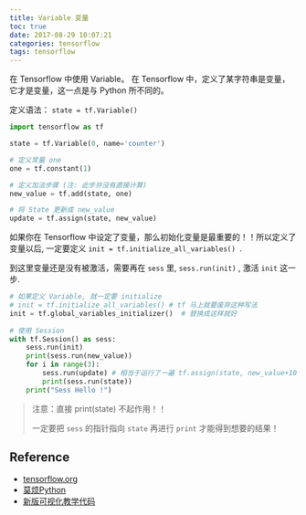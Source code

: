 ```yaml
---
title: Variable 变量
toc: true
date: 2017-08-29 10:07:21
categories: tensorflow
tags: tensorflow
---
```


在 Tensorflow 中使用 Variable。 在 Tensorflow 中，定义了某字符串是变量，它才是变量，这一点是与 Python 所不同的。

<!-- more -->

定义语法： `state = tf.Variable()`

```python
import tensorflow as tf

state = tf.Variable(0, name='counter')

# 定义常量 one
one = tf.constant(1)

# 定义加法步骤 (注: 此步并没有直接计算)
new_value = tf.add(state, one)

# 将 State 更新成 new_value
update = tf.assign(state, new_value)
```

如果你在 Tensorflow 中设定了变量，那么初始化变量是最重要的！！所以定义了变量以后, 一定要定义 `init = tf.initialize_all_variables() `.

到这里变量还是没有被激活，需要再在 `sess` 里, `sess.run(init)` , 激活 `init` 这一步.

```python
# 如果定义 Variable, 就一定要 initialize
# init = tf.initialize_all_variables() # tf 马上就要废弃这种写法
init = tf.global_variables_initializer()  # 替换成这样就好
 
# 使用 Session
with tf.Session() as sess:
    sess.run(init)
    print(sess.run(new_value))
    for i in range(3):
        sess.run(update) # 相当于运行了一遍 tf.assign(state, new_value+100)， 因为这是 update
        print(sess.run(state))
    print("Sess Hello !")
```

> 注意：直接 print(state) 不起作用！！
>
> 一定要把 `sess` 的指针指向 `state` 再进行 `print` 才能得到想要的结果！


## Reference

- [tensorflow.org][1]
- [莫烦Python][2]
- [新版可视化教学代码][3]

[1]: https://www.tensorflow.org/
[2]: https://morvanzhou.github.io/tutorials/machine-learning/tensorflow/
[3]: https://github.com/MorvanZhou/Tensorflow-Tutorial


